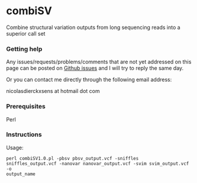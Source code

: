 # combiSV

Combine structural variation outputs from long sequencing reads into a superior call set

### Getting help

Any issues/requests/problems/comments that are not yet addressed on this page can be posted on [Github issues](https://github.com/ndierckx/Sim-it/issues) and I will try to reply the same day.

Or you can contact me directly through the following email address:

nicolasdierckxsens at hotmail dot com 

### Prerequisites

Perl

### Instructions

Usage:

<code>perl combiSV1.0.pl -pbsv pbsv_output.vcf -sniffles sniffles_output.vcf -nanovar nanovar_output.vcf -svim svim_output.vcf -o output_name</code>

